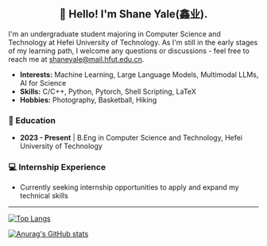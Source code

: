 <h2 align="center">👋 Hello! I'm Shane Yale(鑫业).</h2>

I'm an undergraduate student majoring in Computer Science and Technology at Hefei University of Technology. As I'm still in the early stages of my learning path, I welcome any questions or discussions - feel free to reach me at shaneyale@mail.hfut.edu.cn.

- **Interests:** Machine Learning, Large Language Models, Multimodal LLMs, AI for Science  
- **Skills:** C/C++, Python, Pytorch, Shell Scripting, LaTeX
- **Hobbies:** Photography, Basketball, Hiking 

### 📖 Education
- **2023 - Present** | B.Eng in Computer Science and Technology, Hefei University of Technology

### 💻 Internship Experience
- Currently seeking internship opportunities to apply and expand my technical skills

---

[![Top Langs](https://github-readme-stats.vercel.app/api/top-langs/?username=zeta186012&layout=donut&card_width=470)](https://github.com/anuraghazra/github-readme-stats)

[![Anurag's GitHub stats](https://github-readme-stats.vercel.app/api?username=zeta186012&show_icons=true)](https://github.com/anuraghazra/github-readme-stats)

